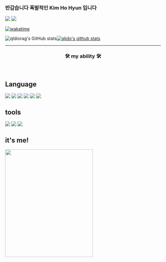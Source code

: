 
   ### 반갑습니다 폭발적인 **Kim Ho Hyun** 입니다

<a href="https://github.com/qlido"><img src="https://hits.seeyoufarm.com/api/count/incr/badge.svg?url=https%3A%2F%2Fgithub.com%2Fqlido&count_bg=%23000000&title_bg=%23000000&icon=github.svg&icon_color=%23E7E7E7&title=GitHub&edge_flat=false)"/></a>
<a href="https://www.instagram.com/simsimhan_hohyun/"><img src="https://img.shields.io/badge/Instagram-FF0080?style=flat-round&logo=instagram&logoColor=white"/>
  

[![wakatime](https://wakatime.com/badge/user/5c41063d-ef5c-4526-8a74-2fbe993b45f5.svg)](https://wakatime.com/@5c41063d-ef5c-4526-8a74-2fbe993b45f5)


![qldiorag's GitHub stats](https://github-readme-stats.vercel.app/api?username=qlido&theme=github_dark&show_icons=true)[![qlido's github stats](https://github-readme-stats.vercel.app/api/top-langs/?username=qlido&show_icons=true&hide_border=true&title_color=004386&icon_color=004386&layout=compact)](https://github.com/qlido)

*** 
<h3 align="center"><b>🛠 my ability 🛠</b></h3>
</br>
<p align="center">

  <div>
  <h2>Language</h2>
<img src="https://img.shields.io/badge/C-A8B9CC?style=for-the-badge&logo=C&logoColor=white"/>
<img src="https://img.shields.io/badge/C++-00599C?style=for-the-badge&logo=C++&logoColor=white"/>
<img src="https://img.shields.io/badge/Java-007396?style=for-the-badge&logo=Java&logoColor=white"/>
<img src="https://img.shields.io/badge/Javascript-yellow?style=for-the-badge&logo=Javascript&logoColor=white"/>
<img src="https://img.shields.io/badge/Kotlin-blue?style=for-the-badge&logo=Kotlin&logoColor=white"/>
<img src="https://img.shields.io/badge/NodeJs-green?style=for-the-badge&logo=Node.js&logoColor=white"/>
  </div>
  
  <!--><div>
 <!-- <h2>Framework</h2>
<img src="https://img.shields.io/badge/Spring-6DB33F?style=for-the-badge&logo=Spring&logoColor=white">
<img src="https://img.shields.io/badge/SpringBoot-6DB33F?style=for-the-badge&logo=SpringBoot&logoColor=white">
<img src="https://img.shields.io/badge/Spring Security-6DB33F?style=for-the-badge&logo=Spring Security&logoColor=white">
<img src="https://img.shields.io/badge/Hibernate-59666C?style=for-the-badge&logo=Hibernate&logoColor=white">
-->
  <div>
      
  <div>
    
  <div>
  <h2>tools</h2>


<img src="https://img.shields.io/badge/Postman-FF6C37?style=for-the-badge&logo=Postman&logoColor=white">
<img src="https://img.shields.io/badge/IntelliJ IDEA-blue?style=for-the-badge&logo=IntelliJ IDEA&logoColor=white">
<img src="https://img.shields.io/badge/Visual Studio code-2E9AFE?style=for-the-badge&logo=visualstudiocode&logoColor=white"/>


  <div>   
 
     
## it's me!
   
<img width="75%" height="350px" src="https://cdn.discordapp.com/attachments/989733240292147210/989733305098309743/unknown.png"/>
<!-- ![Footer](https://capsule-render.vercel.app/api?type=waving&color=auto&height=200&section=footer) -->
